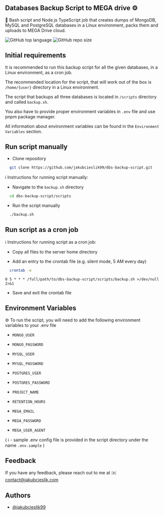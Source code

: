 ## Databases Backup Script to MEGA drive ⚙️

📌 Bash script and Node.js TypeScript job that creates dumps of MongoDB, MySQL and PostgreSQL databases in a Linux
environment, packs them and uploads to MEGA Drive cloud.

![GitHub top language](https://img.shields.io/github/languages/top/jakubcieslik99/dbs-backup-script)
![GitHub repo size](https://img.shields.io/github/repo-size/jakubcieslik99/dbs-backup-script)

## Initial requirements

It is recommended to run this backup script for all the given databases, in a Linux environment, as a cron job.

The recommended location for the script, that will work out of the box is `/home/{user}` directory in a Linux environment.

The script that backups all three databases is located in `/scripts` directory and called `backup.sh`.

You also have to provide proper environment variables in `.env` file and use pnpm package manager.

All information about environment variables can be found in the `Environment Variables` section.

## Run script manually

- Clone repository

```bash
  git clone https://github.com/jakubcieslik99/dbs-backup-script.git
```

ℹ️ Instructions for running script manually:

- Navigate to the `backup.sh` directory

```bash
  cd dbs-backup-script/scripts
```

- Run the script manually

```bash
  ./backup.sh
```

## Run script as a cron job

ℹ️ Instructions for running script as a cron job:

- Copy all files to the server home directory

- Add an entry to the crontab file (e.g. silent mode, 5 AM every day)

```bash
  crontab -e
```

`0 5 * * * /full/path/to/dbs-backup-script/scripts/backup.sh >/dev/null 2>&1`

- Save and exit the crontab file

## Environment Variables

⚙️ To run the script, you will need to add the following environment variables to your .env file

- `MONGO_USER`
- `MONGO_PASSWORD`

- `MYSQL_USER`
- `MYSQL_PASSWORD`

- `POSTGRES_USER`
- `POSTGRES_PASSWORD`

- `PROJECT_NAME`
- `RETENTION_HOURS`
- `MEGA_EMAIL`
- `MEGA_PASSWORD`
- `MEGA_USER_AGENT`

( ℹ️ - sample .env config file is provided in the script directory under the name `.env.sample` )

## Feedback

If you have any feedback, please reach out to me at ✉️ contact@jakubcieslik.com

## Authors

- [@jakubcieslik99](https://www.github.com/jakubcieslik99)
